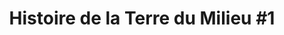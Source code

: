 ---
layout: post
title: "Histoire de la Terre du Milieu #1"
# date:   2020-11-16 16:08:00 +0200
categories: Fiction
tags:
    - Fantasy
    - Seigneur des Anneaux
excerpt: ...
image:
  path: /images/post-images/2020-12-05-histoire-terre-milieu/main.jpg
  thumbnail: /images/post-images/2020-12-05-histoire-terre-milieu/main-thumb-flat.jpg
  caption: "Photo par [Douglas Bagg](https://unsplash.com/@nzdoug16)"
---